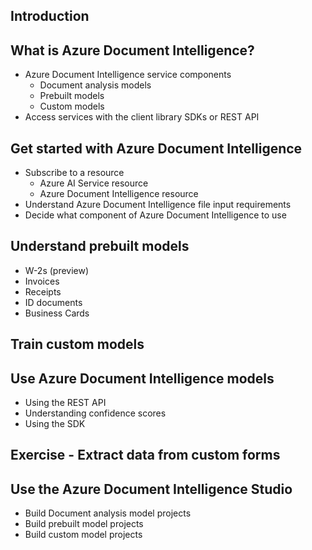 ## Introduction
## What is Azure Document Intelligence?
  - Azure Document Intelligence service components
    - Document analysis models
    - Prebuilt models
    - Custom models
  - Access services with the client library SDKs or REST API
## Get started with Azure Document Intelligence
  - Subscribe to a resource
    - Azure AI Service resource
    - Azure Document Intelligence resource
  - Understand Azure Document Intelligence file input requirements
  - Decide what component of Azure Document Intelligence to use
## Understand prebuilt models
  - W-2s (preview)
  - Invoices
  - Receipts
  - ID documents
  - Business Cards
## Train custom models
## Use Azure Document Intelligence models
  - Using the REST API
  - Understanding confidence scores
  - Using the SDK
## Exercise - Extract data from custom forms
## Use the Azure Document Intelligence Studio
  - Build Document analysis model projects
  - Build prebuilt model projects
  - Build custom model projects